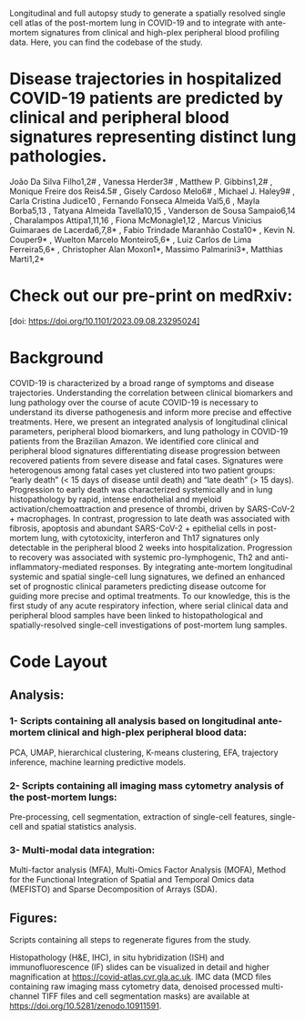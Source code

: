 Longitudinal and full autopsy study to generate a spatially resolved single cell atlas of the post-mortem lung in COVID-19 and to integrate with ante-mortem signatures from clinical and high-plex peripheral blood profiling data. Here, you can find the codebase of the study.

# Disease trajectories in hospitalized COVID-19 patients are predicted by clinical and peripheral blood signatures representing distinct lung pathologies.
João Da Silva Filho1,2# , Vanessa Herder3# , Matthew P. Gibbins1,2# , Monique Freire dos Reis4.5# , Gisely Cardoso Melo6# , Michael J. Haley9# , Carla Cristina Judice10 , Fernando Fonseca Almeida Val5,6 , Mayla Borba5,13 , Tatyana Almeida Tavella10,15 , Vanderson de Sousa Sampaio6,14 , Charalampos Attipa1,11,16 , Fiona McMonagle1,12 , Marcus Vinicius Guimaraes de Lacerda6,7,8* , Fabio Trindade Maranhão Costa10* , Kevin N. Couper9* , Wuelton Marcelo Monteiro5,6* , Luiz Carlos de Lima Ferreira5,6* , Christopher Alan Moxon1*, Massimo Palmarini3*, Matthias Marti1,2*

# Check out our pre-print on medRxiv:
[doi: https://doi.org/10.1101/2023.09.08.23295024]

# Background
COVID-19 is characterized by a broad range of symptoms and disease trajectories. Understanding the correlation between clinical biomarkers and lung pathology over the course of acute COVID-19 is necessary to understand its diverse pathogenesis and inform more precise and effective treatments. Here, we present an integrated analysis of longitudinal clinical parameters, peripheral blood biomarkers, and lung pathology in COVID-19 patients from the Brazilian Amazon. We identified core clinical and peripheral blood signatures differentiating disease progression between recovered patients from severe disease and fatal cases. Signatures were heterogenous among fatal cases yet clustered into two patient groups: “early death” (< 15 days of disease until death) and “late death” (> 15 days). Progression to early death was characterized systemically and in lung histopathology by rapid, intense endothelial and myeloid activation/chemoattraction and presence of thrombi, driven by SARS-CoV-2 + macrophages. In contrast, progression to late death was associated with fibrosis, apoptosis and abundant SARS-CoV-2 + epithelial cells in post-mortem lung, with cytotoxicity, interferon and Th17 signatures only detectable in the peripheral blood 2 weeks into hospitalization. Progression to recovery was associated with systemic pro-lymphogenic, Th2 and anti-inflammatory-mediated responses. By integrating ante-mortem longitudinal systemic and spatial single-cell lung signatures, we defined an enhanced set of prognostic clinical parameters predicting disease outcome for guiding more precise and optimal treatments. To our knowledge, this is the first study of any acute respiratory infection, where serial clinical data and peripheral blood samples have been linked to histopathological and spatially-resolved single-cell investigations of post-mortem lung samples.

# Code Layout
## Analysis:
### 1- Scripts containing all analysis based on longitudinal ante-mortem clinical and high-plex peripheral blood data:
PCA, UMAP, hierarchical clustering, K-means clustering, EFA, trajectory inference, machine learning predictive models.
### 2- Scripts containing all imaging mass cytometry analysis of the post-mortem lungs:
Pre-processing, cell segmentation, extraction of single-cell features, single-cell and spatial statistics analysis.
### 3- Multi-modal data integration:
Multi-factor analysis (MFA), Multi-Omics Factor Analysis (MOFA), Method for the Functional Integration of Spatial and Temporal Omics data (MEFISTO) and Sparse Decomposition of Arrays (SDA).
## Figures:
Scripts containing all steps to regenerate figures from the study.

Histopathology (H&E, IHC), in situ hybridization (ISH) and immunofluorescence (IF) slides can be visualized in detail and higher magnification at https://covid-atlas.cvr.gla.ac.uk. 
IMC data (MCD files containing raw imaging mass cytometry data, denoised processed multi-channel TIFF files and cell segmentation masks) are available at https://doi.org/10.5281/zenodo.10911591.



